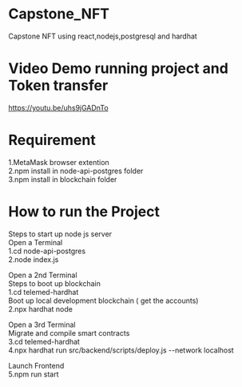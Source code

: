 # Capstone_NFT
Capstone NFT using react,nodejs,postgresql and hardhat

# Video Demo running project and Token transfer
https://youtu.be/uhs9jGADnTo

# Requirement 
1.MetaMask browser extention <br/>
2.npm install in  node-api-postgres folder <br/>
3.npm install in  blockchain folder <br/>

# How to run the Project
Steps to start up node js server <br/>
Open a Terminal <br/>
1.cd node-api-postgres <br/>
2.node index.js <br/>

Open a 2nd Terminal <br/>
Steps to boot up blockchain <br/>
1.cd telemed-hardhat <br/>
Boot up local development blockchain ( get the accounts) <br/>
2.npx hardhat node <br/>

Open a 3rd Terminal <br/>
Migrate and compile smart contracts <br/>
3.cd telemed-hardhat <br/>
4.npx hardhat run src/backend/scripts/deploy.js --network localhost <br/>

Launch Frontend <br/>
5.npm run start <br/>
